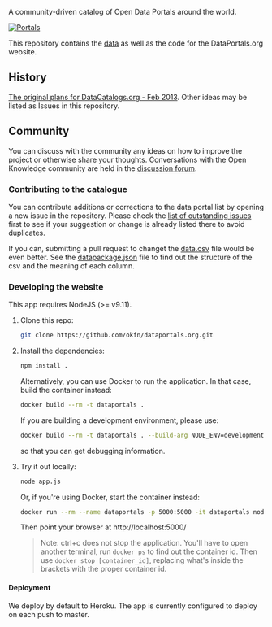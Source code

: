 A community-driven catalog of Open Data Portals around the world.

[![Portals](https://github.com/okfn/dataportals.org/actions/workflows/frictionless.yaml/badge.svg)](https://repository.frictionlessdata.io/pages/dashboard.html?user=okfn&repo=dataportals.org&flow=portals)

This repository contains the [data](data/README.md) as well as the code
for the DataPortals.org website.

## History

[The original plans for DataCatalogs.org - Feb 2013](https://docs.google.com/a/okfn.org/document/d/1MP1eaxUPir9msLt4rRwYqdupE3-qeLZAqFXRiXuvwkA/edit).
Other ideas may be listed as Issues in this repository.

## Community

You can discuss with the community any ideas on how to improve the
project or otherwise share your thoughts. Conversations with the Open
Knowledge community are held in the
[discussion forum](https://discuss.okfn.org/c/open-knowledge-labs/dataportals).

### Contributing to the catalogue

You can contribute additions or corrections to the data portal list by
opening a new issue in the repository. Please check the
[list of outstanding issues](https://github.com/okfn/dataportals.org/issues)
first to see if your suggestion or change is already listed there to
avoid duplicates.

If you can, submitting a pull request to changet the
[data.csv](https://github.com/okfn/dataportals.org/blob/master/data/portals.csv)
file would be even better. See the
[datapackage.json](https://github.com/okfn/dataportals.org/blob/master/data/datapackage.json)
file to find out the structure of the csv and the meaning of each column.

### Developing the website

This app requires NodeJS (>= v9.11).

1. Clone this repo:

    ```bash
    git clone https://github.com/okfn/dataportals.org.git
    ```

2. Install the dependencies:

    ```bash
    npm install .
    ```

    Alternatively, you can use Docker to run the application. In that
    case, build the container instead:

    ```bash
    docker build --rm -t dataportals .
    ```

    If you are building a development environment, please use:

    ```bash
    docker build --rm -t dataportals . --build-arg NODE_ENV=development
    ```

    so that you can get debugging information.

3. Try it out locally:

    ```bash
    node app.js
    ```

    Or, if you're using Docker, start the container instead:

    ```bash
    docker run --rm --name dataportals -p 5000:5000 -it dataportals node app.js
    ```

   Then point your browser at http://localhost:5000/

   > Note: ctrl+c does not stop the application. You'll have to open another
   > terminal, run `docker ps` to find out the container id. Then use
   > `docker stop [container_id]`, replacing what's inside the brackets
   > with the proper container id.

#### Deployment

We deploy by default to Heroku. The app is currently configured to deploy on each push to master.
